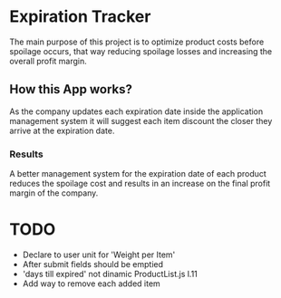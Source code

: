# Expiration Tracker

The main purpose of this project is to optimize product costs before spoilage occurs, that way reducing spoilage losses and increasing the overall profit margin.

## How this App works?

As the company updates each expiration date inside the application management system it will suggest each item discount the closer they arrive at the expiration date.

### Results

A better management system for the expiration date of each product reduces the spoilage cost and results in an increase on the final profit margin of the company.


# TODO

- Declare to user unit for 'Weight per Item'
- After submit fields should be emptied
- 'days till expired' not dinamic ProductList.js l.11
- Add way to remove each added item
